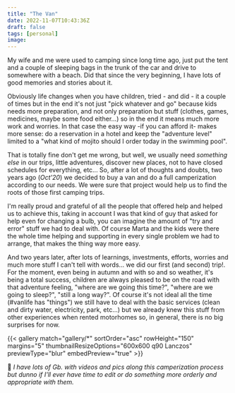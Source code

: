 ```yaml
---
title: "The Van"
date: 2022-11-07T10:43:36Z
draft: false
tags: [personal]
image: 
---
```


My wife and me were used to camping since long time ago, just put the tent and a couple of sleeping bags in the trunk of the car and drive to somewhere with a beach. Did that since the very beginning, I have lots of good memories and stories about it.

Obviously life changes when you have children, tried - and did - it a couple of times but in the end it's not just "pick whatever and go" because kids needs more preparation, and not only preparation but stuff (clothes, games, medicines, maybe some food either...) so in the end it means much more work and worries. In that case the easy way -if you can afford it- makes more sense: do a reservation in a hotel and keep the "adventure level" limited to a "what kind of mojito should I order today in the swimming pool".

That is totally fine don't get me wrong, but well, we usually need _something else_ in our trips, little adventures, discover new places, not to have closed schedules for everything, etc... So, after a lot of thoughts and doubts, two years ago (_Oct'20_) we decided to buy a van and do a full camperization according to our needs. We were sure that project would help us to find the roots of those first camping trips. 

I'm really proud and grateful of all the people that offered help and helped us to achieve this, taking in account I was that kind of guy that asked for help even for changing a bulb, you can imagine the amount of "try and error" stuff we had to deal with. Of course Marta and the kids were there the whole time helping and supporting in every single problem we had to arrange, that makes the thing way more easy.

And two years later, after lots of learnings, investments, efforts, worries and much more stuff I can't tell with words... we did our first (and second) trip!. For the moment, even being in autumn and with so and so weather, it's being a total success, children are always pleased to be on the road with that adventure feeling, "where are we going this time?", "where are we going to sleep?", "still a long way?". Of course it's not ideal all the time (#vanlife has "things") we still have to deal with the basic services (clean and dirty water, electricity, park, etc...) but we already knew this stuff from other experiences when rented motorhomes so, in general, there is no big surprises for now.

{{< gallery match="gallery/*" sortOrder="asc" rowHeight="150" margins="5" thumbnailResizeOptions="600x600 q90 Lanczos"  previewType="blur" embedPreview="true" >}}

🤷 _I have lots of Gb. with videos and pics along this camperization process but dunno if I'll ever have time to edit or do something more orderly and appropriate with them._


